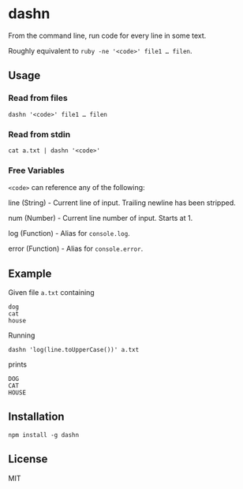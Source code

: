 # dashn

From the command line, run code for every line in some text.

Roughly equivalent to `ruby -ne '<code>' file1 … filen`.

## Usage

### Read from files

`dashn '<code>' file1 … filen`

### Read from stdin

`cat a.txt | dashn '<code>'`

### Free Variables

`<code>` can reference any of the following:

line (String) - Current line of input. Trailing newline has been stripped.

num (Number) - Current line number of input. Starts at 1.

log (Function) - Alias for `console.log`.

error (Function) - Alias for `console.error`.

## Example

Given file `a.txt` containing

```
dog
cat
house
```

Running

`dashn 'log(line.toUpperCase())' a.txt`

prints

```
DOG
CAT
HOUSE
```

## Installation

`npm install -g dashn`

## License

MIT
